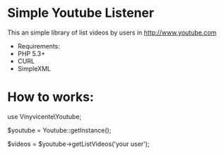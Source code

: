 Simple Youtube Listener
=======================

This an simple library of list videos by users in http://www.youtube.com

- Requirements:
 - PHP 5.3+
 - CURL
 - SimpleXML

How to works:
=======================

use Vinyvicente\Youtube;

$youtube = Youtube::getInstance();

$videos = $youtube->getListVideos('your user');
